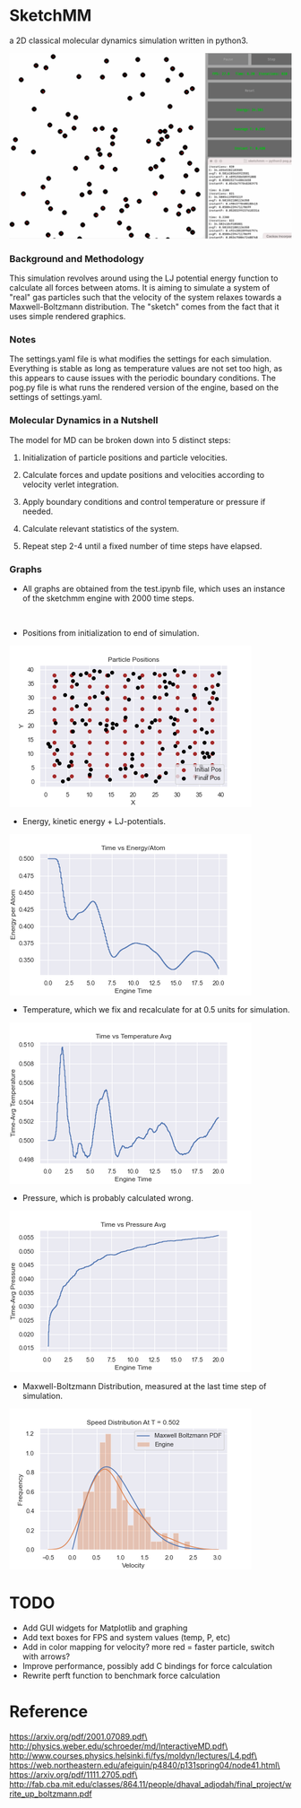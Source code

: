 # SketchMM
a 2D classical molecular dynamics simulation written in python3.

![](test.gif)

### Background and Methodology

This simulation revolves around using the LJ potential energy function to calculate all forces between atoms. It is aiming to simulate a system of "real" gas particles such that the velocity of the system relaxes towards a Maxwell-Boltzmann distribution. The "sketch" comes from the fact that it uses simple rendered graphics. 

### Notes
The settings.yaml file is what modifies the settings for each simulation. Everything is stable as long as temperature values are not set too high, as this appears to cause issues with the periodic boundary conditions. 
The pog.py file is what runs the rendered version of the engine, based on the settings of settings.yaml. 

### Molecular Dynamics in a Nutshell
The model for MD can be broken down into 5 distinct steps:

1. Initialization of particle positions and particle velocities.

2. Calculate forces and update positions and velocities according to velocity verlet integration. 

3. Apply boundary conditions and control temperature or pressure if needed.

4. Calculate relevant statistics of the system.

5. Repeat step 2-4 until a fixed number of time steps have elapsed. 
### Graphs
- All graphs are obtained from the test.ipynb file, which uses an instance of the sketchmm engine with 2000 time steps. 

<br />

- Positions from initialization to end of simulation. 

![](positions.png)

- Energy, kinetic energy + LJ-potentials. 

![](energy.png)

- Temperature, which we fix and recalculate for at 0.5 units for simulation.

![](temp.png)

- Pressure, which is probably calculated wrong.

![](pressure.png)

- Maxwell-Boltzmann Distribution, measured at the last time step of simulation.

![](maxwell.png)




# TODO
- Add GUI widgets for Matplotlib and graphing
- Add text boxes for FPS and system values (temp, P, etc)
- Add in color mapping for velocity? more red = faster particle, switch with arrows? 
- Improve performance, possibly add C bindings for force calculation
- Rewrite perft function to benchmark force calculation
# Reference
https://arxiv.org/pdf/2001.07089.pdf\
http://physics.weber.edu/schroeder/md/InteractiveMD.pdf\
http://www.courses.physics.helsinki.fi/fys/moldyn/lectures/L4.pdf\
https://web.northeastern.edu/afeiguin/p4840/p131spring04/node41.html\
https://arxiv.org/pdf/1111.2705.pdf\
http://fab.cba.mit.edu/classes/864.11/people/dhaval_adjodah/final_project/write_up_boltzmann.pdf
